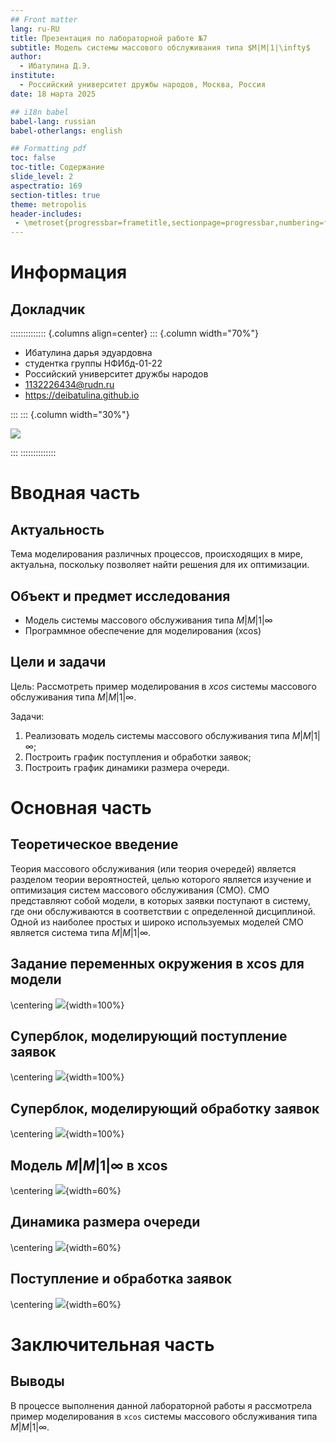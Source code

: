 ```yaml
---
## Front matter
lang: ru-RU
title: Презентация по лабораторной работе №7
subtitle: Модель системы массового обслуживания типа $M|M|1|\infty$
author:
  - Ибатулина Д.Э.
institute:
  - Российский университет дружбы народов, Москва, Россия
date: 18 марта 2025

## i18n babel
babel-lang: russian
babel-otherlangs: english

## Formatting pdf
toc: false
toc-title: Содержание
slide_level: 2
aspectratio: 169
section-titles: true
theme: metropolis
header-includes:
 - \metroset{progressbar=frametitle,sectionpage=progressbar,numbering=fraction}
---
```


# Информация

## Докладчик

:::::::::::::: {.columns align=center}
::: {.column width="70%"}

  * Ибатулина дарья эдуардовна
  * студентка группы НФИбд-01-22
  * Российский университет дружбы народов
  * [1132226434@rudn.ru](mailto:1132226434@rudn.ru)
  * <https://deibatulina.github.io>

:::
::: {.column width="30%"}

![](./image/me.jpg)

:::
::::::::::::::

# Вводная часть

## Актуальность

Тема моделирования различных процессов, происходящих в мире, актуальна, поскольку позволяет найти решения для их оптимизации.

## Объект и предмет исследования

- Модель системы массового обслуживания типа $M|M|1|\infty$
- Программное обеспечение для моделирования (xcos)

## Цели и задачи

Цель: Рассмотреть пример моделирования в *xcos* системы массового обслуживания типа $M|M|1|\infty$.

Задачи:

1. Реализовать модель системы массового обслуживания типа $M|M|1|\infty$;
2. Построить график поступления и обработки заявок;
3. Построить график динамики размера очереди.

# Основная часть

## Теоретическое введение

Теория массового обслуживания (или теория очередей) является разделом теории вероятностей, целью которого является изучение и оптимизация систем массового обслуживания (СМО). СМО представляют собой модели, в которых заявки поступают в систему, где они обслуживаются в соответствии с определенной дисциплиной. Одной из наиболее простых и широко используемых моделей СМО является система типа $M|M|1|\infty$.

## Задание переменных окружения в xcos для модели

\centering
![](./image/1.png){width=100%}

## Суперблок, моделирующий поступление заявок

\centering
![](./image/2.png){width=100%}

## Суперблок, моделирующий обработку заявок

\centering
![](./image/3.png){width=100%}

## Модель $M|M|1|\infty$ в xcos

\centering
![](./image/4.png){width=60%}

## Динамика размера очереди

\centering
![](./image/5.png){width=60%}

## Поступление и обработка заявок

\centering
![](./image/6.png){width=60%}

# Заключительная часть

## Выводы

В процессе выполнения данной лабораторной работы я рассмотрела пример моделирования в `xcos` системы массового обслуживания типа $M|M|1|\infty$.


